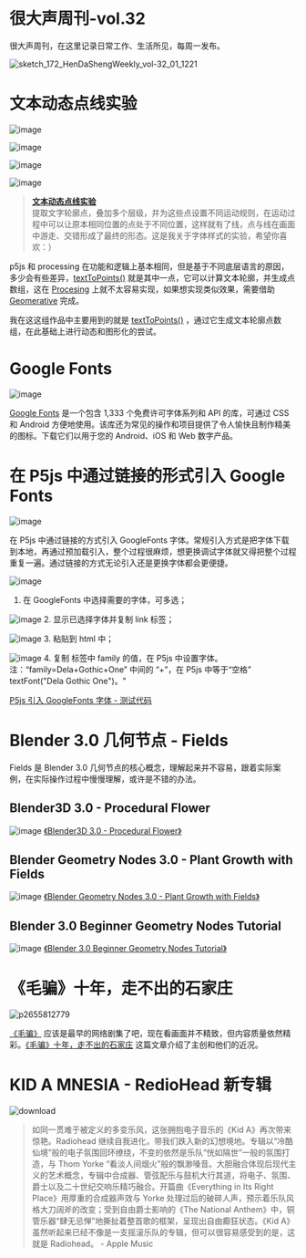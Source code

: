 # 很大声周刊-vol.32
很大声周刊，在这里记录日常工作、生活所见，每周一发布。

![sketch_172_HenDaShengWeekly_vol-32_01_1221](https://user-images.githubusercontent.com/20842136/145701569-94e3e78f-72e1-4a39-ad34-d0f46acb6e7f.png)

# 文本动态点线实验
![image](https://user-images.githubusercontent.com/20842136/145701818-9af3cf0b-6bbb-4f5a-8a9b-7580489dbf7b.png)

![image](https://user-images.githubusercontent.com/20842136/145701884-147d8341-84f0-4639-9a6a-42599acb9689.png)

![image](https://user-images.githubusercontent.com/20842136/145701913-0c6d9afd-d81e-47d5-8eee-a52d9ba3677d.png)

![image](https://user-images.githubusercontent.com/20842136/145701988-5919bdef-a124-4c82-ba3c-e0a21a6baa2b.png)

>  **[文本动态点线实验](https://www.behance.net/gallery/132642449/Text-to-points-line-experiment)** <br>
提取文字轮廓点，叠加多个层级，并为这些点设置不同运动规则，在运动过程中可以让原本相同位置的点处于不同位置，这样就有了线，点与线在画面中游走、交错形成了最终的形态。这是我关于字体样式的实验，希望你喜欢：）

p5js 和 processing 在功能和逻辑上基本相同，但是基于不同底层语言的原因，多少会有些差异，[textToPoints()](https://p5js.org/zh-Hans/reference/#/p5.Font/textToPoints) 就是其中一点，它可以计算文本轮廓，并生成点数组，这在 [Procesing](https://processing.org/) 上就不太容易实现，如果想实现类似效果，需要借助 [Geomerative](http://www.ricardmarxer.com/geomerative/) 完成。

我在这这组作品中主要用到的就是 [textToPoints()](https://p5js.org/zh-Hans/reference/#/p5.Font/textToPoints) ，通过它生成文本轮廓点数组，在此基础上进行动态和图形化的尝试。

# Google Fonts
![image](https://user-images.githubusercontent.com/20842136/145702086-99dc841c-d74f-44f4-9172-d99191026d68.png)

[Google Fonts](https://fonts.google.com/) 是一个包含 1,333 个免费许可字体系列和 API 的库，可通过 CSS 和 Android 方便地使用。该库还为常见的操作和项目提供了令人愉快且制作精美的图标。下载它们以用于您的 Android、iOS 和 Web 数字产品。

# 在 P5js 中通过链接的形式引入 Google Fonts
![image](https://user-images.githubusercontent.com/20842136/145702071-90e62917-7e72-4576-a2f2-0da1712feb51.png)

在 P5js 中通过链接的方式引入 GoogleFonts 字体。常规引入方式是把字体下载到本地，再通过预加载引入，整个过程很麻烦，想更换调试字体就又得把整个过程重复一遍。通过链接的方式无论引入还是更换字体都会更便捷。

![image](https://user-images.githubusercontent.com/20842136/145702286-ea856a60-7087-4f37-a6c1-a6bc3bde7231.png)
1. 在 GoogleFonts 中选择需要的字体，可多选；

![image](https://user-images.githubusercontent.com/20842136/145702293-50a85da8-824a-458a-82f8-30e76ae97f8b.png)
2. 显示已选择字体并复制 link 标签；

![image](https://user-images.githubusercontent.com/20842136/145702295-ca9e91f7-083d-4e75-a02d-4485393781ee.png)
3. 粘贴到 html <head> 中；

![image](https://user-images.githubusercontent.com/20842136/145702297-9c50360d-116c-4fa4-96a5-4dd7bfc35f13.png)
4. 复制 <link> 标签中 family 的值，在 P5js 中设置字体。
注：“family=Dela+Gothic+One” 中间的 “+”，在 P5js 中等于“空格” textFont("Dela Gothic One")。"

[P5js 引入 GoogleFonts 字体 - 测试代码](https://editor.p5js.org/niu/sketches/UUwHi7ufK)

# Blender 3.0 几何节点 - Fields

Fields 是 Blender 3.0 几何节点的核心概念，理解起来并不容易，跟着实际案例，在实际操作过程中慢慢理解，或许是不错的办法。

## Blender3D 3.0 - Procedural Flower 
![image](https://user-images.githubusercontent.com/20842136/145702799-3a05e9ea-8f64-4c86-9122-f1ad894de34a.png)
[《Blender3D 3.0 - Procedural Flower》](https://www.youtube.com/watch?v=Qj3M58GFXrw)

## Blender Geometry Nodes 3.0 - Plant Growth with Fields
![image](https://user-images.githubusercontent.com/20842136/145702873-63ded439-8d89-4de9-abd0-25e2cd2ffb81.png)
[《Blender Geometry Nodes 3.0 - Plant Growth with Fields》](https://www.youtube.com/watch?v=XSkaM-8Vgz8)

## Blender 3.0 Beginner Geometry Nodes Tutorial
![image](https://user-images.githubusercontent.com/20842136/145702904-c4d0ddaf-07a9-4d93-bd43-dcb837951fce.png)
[《Blender 3.0 Beginner Geometry Nodes Tutorial》](https://www.youtube.com/watch?v=uslTaqiv_7k)

# 《毛骗》十年，走不出的石家庄
![p2655812779](https://user-images.githubusercontent.com/20842136/145702627-fe00b180-1285-4759-8bb5-6435b4e0de9d.png)

[《毛骗》](https://movie.douban.com/subject/26603847/) 应该是最早的网络剧集了吧，现在看画面并不精致，但内容质量依然精彩。[《毛骗》十年，走不出的石家庄](https://mp.weixin.qq.com/s/crBNb1pCSMaRAHEai3ZdXQ) 这篇文章介绍了主创和他们的近况。

# KID A MNESIA - RedioHead 新专辑
![download](https://user-images.githubusercontent.com/20842136/145702271-268761c0-096e-44a4-88cd-bd0530fe1b21.jpg)

> 如同一贯难于被定义的多变乐风，这张拥抱电子音乐的《Kid A》再次带来惊艳。Radiohead 继续自我进化，带我们跌入新的幻想境地。专辑以“冷酷仙境”般的电子氛围回环缭绕，不变的依然是乐队“恍如隔世”一般的氛围打造，与 Thom Yorke “看淡人间烟火”般的飘渺嗓音。大胆融合体现后现代主义的艺术概念，专辑中合成器、管弦配乐与鼓机大行其道，将电子、氛围、爵士以及二十世纪交响乐精巧融合。开篇曲《Everything in Its Right Place》用厚重的合成器声效与 Yorke 处理过后的破碎人声，预示着乐队风格大刀阔斧的改变；受到自由爵士影响的《The National Anthem》中，铜管乐器“肆无忌惮”地撕扯着整首歌的框架，呈现出自由癫狂状态。《Kid A》虽然听起来已经不像是一支摇滚乐队的专辑，但可以很容易感受到的是，这就是 Radiohead。 - Apple Music